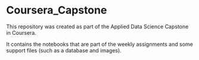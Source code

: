 # Coursera_Capstone
This repository was created as part of the Applied Data Science Capstone in Coursera.

It contains the notebooks that are part of the weekly assignments and some support files (such as a database and images).
